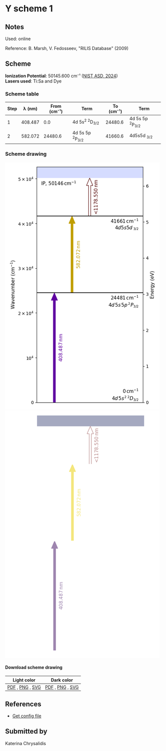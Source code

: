 # Y scheme 1

## Notes

Used: online

Reference: B. Marsh, V. Fedosseev, "RILIS Database" (2009)



## Scheme

**Ionization Potential**: 50145.600 cm⁻¹ ([NIST ASD, 2024](https://www.nist.gov/pml/atomic-spectra-database))  
**Lasers used**: Ti:Sa and Dye

### Scheme table

| Step | λ (nm)  | From (cm⁻¹) |                     Term                      | To (cm⁻¹) |                 Term                 |
| ---- | ------- | ----------- | --------------------------------------------- | --------- | ------------------------------------ |
| 1    | 408.487 | 0.0         | 4d 5s<sup>2</sup> <sup>2</sup>D<sub>3/2</sub> | 24480.6   | 4d 5s 5p <sup>2</sup>P<sub>3/2</sub> |
| 2    | 582.072 | 24480.6     | 4d 5s 5p <sup>2</sup>P<sub>3/2</sub>          | 41660.6   | 4d5s5d <sub>3/2</sub>                |


### Scheme drawing

![y scheme, light mode](y-001/y-001-light.png#only-light)
![y scheme, dark mode](y-001/y-001-dark-web.png#only-dark)

#### Download scheme drawing

|                                         Light color                                         |                                        Dark color                                        |
| ------------------------------------------------------------------------------------------- | ---------------------------------------------------------------------------------------- |
| [PDF](y-001/y-001-light.pdf) , [PNG](y-001/y-001-light.png) , [SVG](y-001/y-001-light.svg)  | [PDF](y-001/y-001-dark.pdf) , [PNG](y-001/y-001-dark.png) , [SVG](y-001/y-001-dark.svg)  |


## References

  - [Get config file](https://github.com/RIMS-Code/rims-code.github.io/blob/main/db/y-001.json)



## Submitted by

Katerina Chrysalidis

